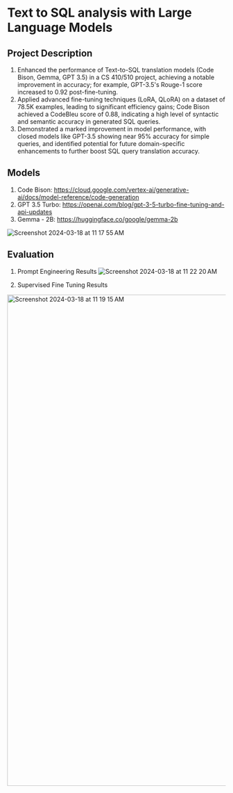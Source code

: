 # Text to SQL analysis with Large Language Models

## Project Description
1. Enhanced the performance of Text-to-SQL translation models (Code Bison, Gemma, GPT 3.5) in a CS 410/510 project, achieving a notable improvement in accuracy; for example, GPT-3.5's Rouge-1 score increased to 0.92 post-fine-tuning.
2. Applied advanced fine-tuning techniques (LoRA, QLoRA) on a dataset of 78.5K examples, leading to significant efficiency gains; Code Bison achieved a CodeBleu score of 0.88, indicating a high level of syntactic and semantic accuracy in generated SQL queries.
3. Demonstrated a marked improvement in model performance, with closed models like GPT-3.5 showing near 95% accuracy for simple queries, and identified potential for future domain-specific enhancements to further boost SQL query translation accuracy.

## Models
1. Code Bison: https://cloud.google.com/vertex-ai/generative-ai/docs/model-reference/code-generation
2. GPT 3.5 Turbo: https://openai.com/blog/gpt-3-5-turbo-fine-tuning-and-api-updates 
3. Gemma - 2B: https://huggingface.co/google/gemma-2b

![Screenshot 2024-03-18 at 11 17 55 AM](https://github.com/shreyachoure/text-to-sql/assets/56231644/1cc1f288-1aea-4043-a3e2-47089218c9a5)

## Evaluation 
1. Prompt Engineering Results
![Screenshot 2024-03-18 at 11 22 20 AM](https://github.com/shreyachoure/text-to-sql/assets/56231644/b0438331-712b-4ff1-acce-db623231c5a7)

2. Supervised Fine Tuning Results
<img width="1131" alt="Screenshot 2024-03-18 at 11 19 15 AM" src="https://github.com/shreyachoure/text-to-sql/assets/56231644/466d46f5-9380-41ed-9b98-ec21dfadd316">



